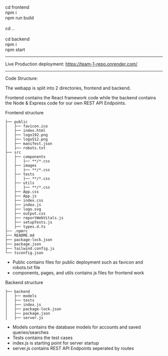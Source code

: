 cd frontend 
<br>
npm i
<br>
npm run build
<br>
<br>
cd ..
<br>
<br>
cd backend
<br>
npm i
<br>
npm start
___
Live Production deployment: https://team-1-repo.onrender.com/
___
Code Structure:

The webapp is split into 2 directories, frontend and backend.

Frontend contains the React framework code while the backend contains the Node & Express code for our own REST API Endpoints.

Frontend structure
```
├── public
│   ├── favicon.ico
│   ├── index.html
│   ├── logo192.png
│   ├── logo512.png
│   ├── manifest.json
│   ├── robots.txt
├── src
│   ├── components
│   │   ├── **/*.css
│   ├── images
│   │   ├── **/*.css
│   ├── tests
│   │   ├── **/*.css
│   ├── utils
│   │   ├── **/*.css
│   ├── App.css
│   ├── App.js
│   ├── index.css
│   ├── index.js
│   ├── logo.svg
│   ├── output.css
│   ├── reportWebVitals.js
│   ├── setupTests.js
│   ├── types.d.ts
├── .npmrc
├── README.md
├── package-lock.json
├── package.json
├── tailwind.config.js
└── tsconfig.json
```
- Public contains files for public deployment such as favicon and robots.txt file
- components, pages, and utils contains js files for frontend work

Backend structure
```
├── backend
│   ├── models
│   ├── tests
│   ├── index.js
│   ├── package-lock.json
│   ├── package.json
│   ├── server.js
```
- Models contains the database models for accounts and saved queries/searches
- Tests contains the test cases
- index.js is starting point for server startup
- server.js contains REST API Endpoints seperated by routes

